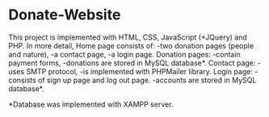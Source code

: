 <h1>Donate-Website</h1>
This project is implemented with HTML, CSS, JavaScript (+JQuery) and PHP. 
In more detail, 
Home page consists of: -two donation pages (people and nature), 
                       -a contact page,
                       -a login page.
Donation pages: -contain payment forms,
                -donations are stored in MySQL database*.
Contact page: -uses SMTP protocol,
              -is implemented with PHPMailer library.
Login page: -consists of sign up page and log out page.
            -accounts are stored in MySQL database*.
                            
*Database was implemented with XAMPP server.
